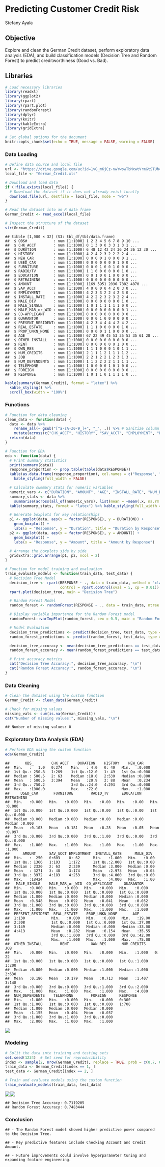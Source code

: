 Predicting Customer Credit Risk
================
Stefany Ayala

## Objective

Explore and clean the German Credit dataset, perform exploratory data
analysis (EDA), and build classification models (Decision Tree and
Random Forest) to predict creditworthiness (Good vs. Bad).

## Libraries

``` r
# Load necessary libraries
library(readxl)
library(ggplot2)
library(rpart)
library(rpart.plot)
library(randomForest)
library(dplyr)
library(knitr)
library(kableExtra)
library(gridExtra)

# Set global options for the document
knitr::opts_chunk$set(echo = TRUE, message = FALSE, warning = FALSE)
```

### Data Loading

``` r
# Define data source and local file
url <- "https://drive.google.com/uc?id=1vG_m6jCz-nwYwowTbMxwtVrmGtSTUhcH&export=download"
local_file <- "German_Credit.xls"

# Download and load data
if (!file.exists(local_file)) {
  # Download the dataset if it does not already exist locally
  download.file(url, destfile = local_file, mode = "wb")
}

# Read the dataset into an R data frame
German_Credit <- read_excel(local_file)

# Inspect the structure of the dataset
str(German_Credit)
```

    ## tibble [1,000 × 32] (S3: tbl_df/tbl/data.frame)
    ##  $ OBS#            : num [1:1000] 1 2 3 4 5 6 7 8 9 10 ...
    ##  $ CHK_ACCT        : num [1:1000] 0 1 3 0 0 3 3 1 3 1 ...
    ##  $ DURATION        : num [1:1000] 6 48 12 42 24 36 24 36 12 30 ...
    ##  $ HISTORY         : num [1:1000] 4 2 4 2 3 2 2 2 2 4 ...
    ##  $ NEW_CAR         : num [1:1000] 0 0 0 0 1 0 0 0 0 1 ...
    ##  $ USED_CAR        : num [1:1000] 0 0 0 0 0 0 0 1 0 0 ...
    ##  $ FURNITURE       : num [1:1000] 0 0 0 1 0 0 1 0 0 0 ...
    ##  $ RADIO/TV        : num [1:1000] 1 1 0 0 0 0 0 0 1 0 ...
    ##  $ EDUCATION       : num [1:1000] 0 0 1 0 0 1 0 0 0 0 ...
    ##  $ RETRAINING      : num [1:1000] 0 0 0 0 0 0 0 0 0 0 ...
    ##  $ AMOUNT          : num [1:1000] 1169 5951 2096 7882 4870 ...
    ##  $ SAV_ACCT        : num [1:1000] 4 0 0 0 0 4 2 0 3 0 ...
    ##  $ EMPLOYMENT      : num [1:1000] 4 2 3 3 2 2 4 2 3 0 ...
    ##  $ INSTALL_RATE    : num [1:1000] 4 2 2 2 3 2 3 2 2 4 ...
    ##  $ MALE_DIV        : num [1:1000] 0 0 0 0 0 0 0 0 1 0 ...
    ##  $ MALE_SINGLE     : num [1:1000] 1 0 1 1 1 1 1 1 0 0 ...
    ##  $ MALE_MAR_or_WID : num [1:1000] 0 0 0 0 0 0 0 0 0 1 ...
    ##  $ CO-APPLICANT    : num [1:1000] 0 0 0 0 0 0 0 0 0 0 ...
    ##  $ GUARANTOR       : num [1:1000] 0 0 0 1 0 0 0 0 0 0 ...
    ##  $ PRESENT_RESIDENT: num [1:1000] 4 2 3 4 4 4 4 2 4 2 ...
    ##  $ REAL_ESTATE     : num [1:1000] 1 1 1 0 0 0 0 0 1 0 ...
    ##  $ PROP_UNKN_NONE  : num [1:1000] 0 0 0 0 1 1 0 0 0 0 ...
    ##  $ AGE             : num [1:1000] 67 22 49 45 53 35 53 35 61 28 ...
    ##  $ OTHER_INSTALL   : num [1:1000] 0 0 0 0 0 0 0 0 0 0 ...
    ##  $ RENT            : num [1:1000] 0 0 0 0 0 0 0 1 0 0 ...
    ##  $ OWN_RES         : num [1:1000] 1 1 1 0 0 0 1 0 1 1 ...
    ##  $ NUM_CREDITS     : num [1:1000] 2 1 1 1 2 1 1 1 1 2 ...
    ##  $ JOB             : num [1:1000] 2 2 1 2 2 1 2 3 1 3 ...
    ##  $ NUM_DEPENDENTS  : num [1:1000] 1 1 2 2 2 2 1 1 1 1 ...
    ##  $ TELEPHONE       : num [1:1000] 1 0 0 0 0 1 0 1 0 0 ...
    ##  $ FOREIGN         : num [1:1000] 0 0 0 0 0 0 0 0 0 0 ...
    ##  $ RESPONSE        : num [1:1000] 1 0 1 1 0 1 1 1 1 0 ...

``` r
kable(summary(German_Credit), format = "latex") %>%
  kable_styling() %>%
  scroll_box(width = "100%")
```

### Functions

``` r
# Function for data cleaning
clean_data <- function(data) {
  data <- data %>%
    rename_all(~ gsub("[^a-zA-Z0-9_]+", "_", .)) %>% # Sanitize column names
    mutate(across(c("CHK_ACCT", "HISTORY", "SAV_ACCT", "EMPLOYMENT", "PRESENT_RESIDENT", "JOB", "RESPONSE"), as.factor))
  return(data)
}

# Function for EDA
eda <- function(data) {
  # Print summary statistics
  print(summary(data))
  response_proportion <- prop.table(table(data$RESPONSE))
  kable(as.data.frame(response_proportion), col.names = c("Response", "Proportion"), format = "latex") %>%
    kable_styling(full_width = FALSE)

  # Calculate summary stats for numeric variables
  numeric_vars <- c("DURATION", "AMOUNT", "AGE", "INSTALL_RATE", "NUM_DEPENDENTS")
  summary_stats <- data %>%
    summarise(across(all_of(numeric_vars), list(mean = ~mean(.x, na.rm = TRUE), sd = ~sd(.x, na.rm = TRUE))))
  kable(summary_stats, format = "latex") %>% kable_styling(full_width = TRUE)

  # Generate boxplots for key relationships
  p1 <- ggplot(data, aes(x = factor(RESPONSE), y = DURATION)) +
    geom_boxplot() +
    labs(x = "Response", y = "Duration", title = "Duration by Response")
  p2 <- ggplot(data, aes(x = factor(RESPONSE), y = AMOUNT)) +
    geom_boxplot() +
    labs(x = "Response", y = "Amount", title = "Amount by Response")

  # Arrange the boxplots side by side
  gridExtra::grid.arrange(p1, p2, ncol = 2)
}

# Function for model training and evaluation
train_evaluate_models <- function(train_data, test_data) {
  # Decision Tree Model
  decision_tree <- rpart(RESPONSE ~ ., data = train_data, method = "class", parms = list(split = "gini"),
                         control = rpart.control(xval = 5, cp = 0.01))
  rpart.plot(decision_tree, main = "Decision Tree")

  # Random Forest Model
  random_forest <- randomForest(RESPONSE ~ ., data = train_data, ntree = 200, mtry = 5, importance = TRUE)

  # Display variable importance for the Random Forest model
  randomForest::varImpPlot(random_forest, cex = 0.5, main = "Random Forest Variable Importance")

  # Model Evaluation
  decision_tree_predictions <- predict(decision_tree, test_data, type = "class")
  random_forest_predictions <- predict(random_forest, test_data, type = "class")

  decision_tree_accuracy <- mean(decision_tree_predictions == test_data$RESPONSE)
  random_forest_accuracy <- mean(random_forest_predictions == test_data$RESPONSE)

  # Print accuracy metrics
  cat("Decision Tree Accuracy:", decision_tree_accuracy, "\n")
  cat("Random Forest Accuracy:", random_forest_accuracy, "\n")
}
```

### Data Cleaning

``` r
# Clean the dataset using the custom function
German_Credit <- clean_data(German_Credit)

# Check for missing values
missing_vals <- sum(is.na(German_Credit))
cat("Number of missing values:", missing_vals, "\n")
```

    ## Number of missing values: 0

### Exploratory Data Analysis (EDA)

``` r
# Perform EDA using the custom function
eda(German_Credit)
```

    ##       OBS_        CHK_ACCT    DURATION    HISTORY    NEW_CAR     
    ##  Min.   :   1.0   0:274    Min.   : 4.0   0: 40   Min.   :0.000  
    ##  1st Qu.: 250.8   1:269    1st Qu.:12.0   1: 49   1st Qu.:0.000  
    ##  Median : 500.5   2: 63    Median :18.0   2:530   Median :0.000  
    ##  Mean   : 500.5   3:394    Mean   :20.9   3: 88   Mean   :0.234  
    ##  3rd Qu.: 750.2            3rd Qu.:24.0   4:293   3rd Qu.:0.000  
    ##  Max.   :1000.0            Max.   :72.0           Max.   :1.000  
    ##     USED_CAR       FURNITURE        RADIO_TV      EDUCATION      RETRAINING   
    ##  Min.   :0.000   Min.   :0.000   Min.   :0.00   Min.   :0.00   Min.   :0.000  
    ##  1st Qu.:0.000   1st Qu.:0.000   1st Qu.:0.00   1st Qu.:0.00   1st Qu.:0.000  
    ##  Median :0.000   Median :0.000   Median :0.00   Median :0.00   Median :0.000  
    ##  Mean   :0.103   Mean   :0.181   Mean   :0.28   Mean   :0.05   Mean   :0.097  
    ##  3rd Qu.:0.000   3rd Qu.:0.000   3rd Qu.:1.00   3rd Qu.:0.00   3rd Qu.:0.000  
    ##  Max.   :1.000   Max.   :1.000   Max.   :1.00   Max.   :1.00   Max.   :1.000  
    ##      AMOUNT      SAV_ACCT EMPLOYMENT  INSTALL_RATE      MALE_DIV   
    ##  Min.   :  250   0:603    0: 62      Min.   :1.000   Min.   :0.00  
    ##  1st Qu.: 1366   1:103    1:172      1st Qu.:2.000   1st Qu.:0.00  
    ##  Median : 2320   2: 63    2:339      Median :3.000   Median :0.00  
    ##  Mean   : 3271   3: 48    3:174      Mean   :2.973   Mean   :0.05  
    ##  3rd Qu.: 3972   4:183    4:253      3rd Qu.:4.000   3rd Qu.:0.00  
    ##  Max.   :18424                       Max.   :4.000   Max.   :1.00  
    ##   MALE_SINGLE    MALE_MAR_or_WID  CO_APPLICANT     GUARANTOR    
    ##  Min.   :0.000   Min.   :0.000   Min.   :0.000   Min.   :0.000  
    ##  1st Qu.:0.000   1st Qu.:0.000   1st Qu.:0.000   1st Qu.:0.000  
    ##  Median :1.000   Median :0.000   Median :0.000   Median :0.000  
    ##  Mean   :0.548   Mean   :0.092   Mean   :0.041   Mean   :0.052  
    ##  3rd Qu.:1.000   3rd Qu.:0.000   3rd Qu.:0.000   3rd Qu.:0.000  
    ##  Max.   :1.000   Max.   :1.000   Max.   :1.000   Max.   :1.000  
    ##  PRESENT_RESIDENT  REAL_ESTATE    PROP_UNKN_NONE       AGE       
    ##  1:130            Min.   :0.000   Min.   :0.000   Min.   :19.00  
    ##  2:308            1st Qu.:0.000   1st Qu.:0.000   1st Qu.:27.00  
    ##  3:149            Median :0.000   Median :0.000   Median :33.00  
    ##  4:413            Mean   :0.282   Mean   :0.154   Mean   :35.55  
    ##                   3rd Qu.:1.000   3rd Qu.:0.000   3rd Qu.:42.00  
    ##                   Max.   :1.000   Max.   :1.000   Max.   :75.00  
    ##  OTHER_INSTALL        RENT          OWN_RES       NUM_CREDITS    JOB    
    ##  Min.   :0.000   Min.   :0.000   Min.   :0.000   Min.   :1.000   0: 22  
    ##  1st Qu.:0.000   1st Qu.:0.000   1st Qu.:0.000   1st Qu.:1.000   1:200  
    ##  Median :0.000   Median :0.000   Median :1.000   Median :1.000   2:630  
    ##  Mean   :0.186   Mean   :0.179   Mean   :0.713   Mean   :1.407   3:148  
    ##  3rd Qu.:0.000   3rd Qu.:0.000   3rd Qu.:1.000   3rd Qu.:2.000          
    ##  Max.   :1.000   Max.   :1.000   Max.   :1.000   Max.   :4.000          
    ##  NUM_DEPENDENTS    TELEPHONE        FOREIGN      RESPONSE
    ##  Min.   :1.000   Min.   :0.000   Min.   :0.000   0:300   
    ##  1st Qu.:1.000   1st Qu.:0.000   1st Qu.:0.000   1:700   
    ##  Median :1.000   Median :0.000   Median :0.000           
    ##  Mean   :1.155   Mean   :0.404   Mean   :0.037           
    ##  3rd Qu.:1.000   3rd Qu.:1.000   3rd Qu.:0.000           
    ##  Max.   :2.000   Max.   :1.000   Max.   :1.000

![](C:/Users/nko16/DataGripProjects/ML-Projects/german-credit-prediction_files/figure-gfm/eda-1.png)<!-- -->

### Modeling

``` r
# Split the data into training and testing sets
set.seed(1234)  # Set seed for reproducibility
index <- sample(2, nrow(German_Credit), replace = TRUE, prob = c(0.7, 0.3))
train_data <- German_Credit[index == 1, ]
test_data <- German_Credit[index == 2, ]

# Train and evaluate models using the custom function
train_evaluate_models(train_data, test_data)
```

![](C:/Users/nko16/DataGripProjects/ML-Projects/german-credit-prediction_files/figure-gfm/modeling-1.png)<!-- -->![](C:/Users/nko16/DataGripProjects/ML-Projects/german-credit-prediction_files/figure-gfm/modeling-2.png)<!-- -->

    ## Decision Tree Accuracy: 0.7119205 
    ## Random Forest Accuracy: 0.7483444

### Conclusion

    ## - The Random Forest model showed higher predictive power compared to the Decision Tree.

    ## - Key predictive features include Checking Account and Credit Amount.

    ## - Future improvements could involve hyperparameter tuning and expanding feature engineering.

